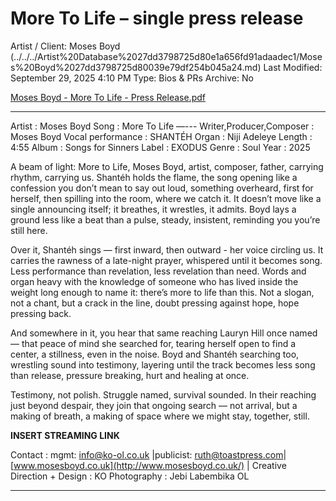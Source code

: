 # More To Life – single press release

Artist / Client: Moses Boyd (../../../Artist%20Database%2027dd3798725d80e1a656fd91adaadec1/Moses%20Boyd%2027dd3798725d80039e79df254b045a24.md)
Last Modified: September 29, 2025 4:10 PM
Type: Bios & PRs
Archive: No

[Moses Boyd  - More To Life - Press Release.pdf](More%20To%20Life%20%E2%80%93%20single%20press%20release%2027dd3798725d802dbc9cd0663a5b20f9/Moses_Boyd__-_More_To_Life_-_Press_Release.pdf)

---

Artist : Moses Boyd
Song : More To Life
—---
Writer,Producer,Composer : Moses Boyd
Vocal performance : SHANTÉH
Organ : Niji Adeleye
Length : 4:55
Album : Songs for Sinners
Label : EXODUS
Genre : Soul
Year : 2025

A beam of light: More to Life, Moses Boyd, artist, composer, father, carrying rhythm, carrying us. Shantéh holds the flame, the song opening like a confession you don’t mean to say out loud, something overheard, first for herself, then spilling into the room, where we catch it. It doesn’t move like a single announcing itself; it breathes, it wrestles, it admits. Boyd lays a ground less like a beat than a pulse, steady, insistent, reminding you you’re still here. 

Over it, Shantéh sings — first inward, then outward - her voice circling us. It carries the rawness of a late-night prayer, whispered until it becomes song. Less performance than revelation, less revelation than need. Words and organ heavy with the knowledge of someone who has lived inside the weight long enough to name it: there’s more to life than this. Not a slogan, not a chant, but a crack in the line, doubt pressing against hope, hope pressing back. 

And somewhere in it, you hear that same reaching Lauryn Hill once named — that peace of mind she searched for, tearing herself open to find a center, a stillness, even in the noise. Boyd and Shantéh searching too, wrestling sound into testimony, layering until the track becomes less song than release, pressure breaking, hurt and healing at once.

Testimony, not polish. Struggle named, survival sounded. In their reaching just beyond despair, they join that ongoing search — not arrival, but a making of breath, a making of space where we might stay, together, still.

**INSERT STREAMING LINK**

Contact : mgmt: [info@ko-ol.co.uk](mailto:info@ko-ol.co.uk) |publicist: ruth@toastpress.com| [www.mosesboyd.co.uk](http://www.mosesboyd.co.uk/) | Creative Direction + Design : KO
Photography : Jebi Labembika OL

---